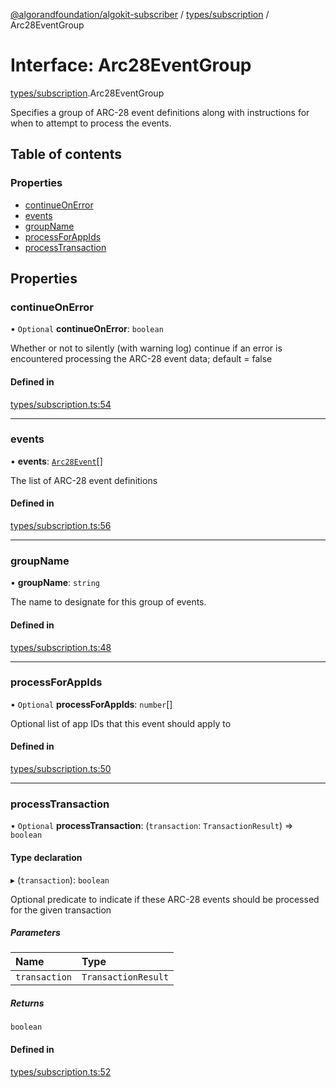 [@algorandfoundation/algokit-subscriber](../README.md) / [types/subscription](../modules/types_subscription.md) / Arc28EventGroup

# Interface: Arc28EventGroup

[types/subscription](../modules/types_subscription.md).Arc28EventGroup

Specifies a group of ARC-28 event definitions along with instructions for when to attempt to process the events.

## Table of contents

### Properties

- [continueOnError](types_subscription.Arc28EventGroup.md#continueonerror)
- [events](types_subscription.Arc28EventGroup.md#events)
- [groupName](types_subscription.Arc28EventGroup.md#groupname)
- [processForAppIds](types_subscription.Arc28EventGroup.md#processforappids)
- [processTransaction](types_subscription.Arc28EventGroup.md#processtransaction)

## Properties

### continueOnError

• `Optional` **continueOnError**: `boolean`

Whether or not to silently (with warning log) continue if an error is encountered processing the ARC-28 event data; default = false

#### Defined in

[types/subscription.ts:54](https://github.com/algorandfoundation/algokit-subscriber-ts/blob/main/src/types/subscription.ts#L54)

___

### events

• **events**: [`Arc28Event`](types_subscription.Arc28Event.md)[]

The list of ARC-28 event definitions

#### Defined in

[types/subscription.ts:56](https://github.com/algorandfoundation/algokit-subscriber-ts/blob/main/src/types/subscription.ts#L56)

___

### groupName

• **groupName**: `string`

The name to designate for this group of events.

#### Defined in

[types/subscription.ts:48](https://github.com/algorandfoundation/algokit-subscriber-ts/blob/main/src/types/subscription.ts#L48)

___

### processForAppIds

• `Optional` **processForAppIds**: `number`[]

Optional list of app IDs that this event should apply to

#### Defined in

[types/subscription.ts:50](https://github.com/algorandfoundation/algokit-subscriber-ts/blob/main/src/types/subscription.ts#L50)

___

### processTransaction

• `Optional` **processTransaction**: (`transaction`: `TransactionResult`) => `boolean`

#### Type declaration

▸ (`transaction`): `boolean`

Optional predicate to indicate if these ARC-28 events should be processed for the given transaction

##### Parameters

| Name | Type |
| :------ | :------ |
| `transaction` | `TransactionResult` |

##### Returns

`boolean`

#### Defined in

[types/subscription.ts:52](https://github.com/algorandfoundation/algokit-subscriber-ts/blob/main/src/types/subscription.ts#L52)
